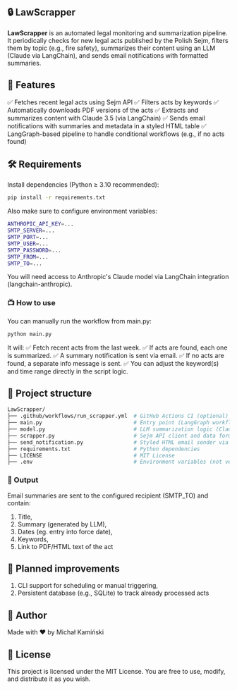 ## 🔒 LawScrapper

**LawScrapper** is an automated legal monitoring and summarization pipeline. It periodically checks for new legal acts published by the Polish Sejm, filters them by topic (e.g., fire safety), summarizes their content using an LLM (Claude via LangChain), and sends email notifications with formatted summaries.

## 🚀 Features

✅ Fetches recent legal acts using Sejm API
✅ Filters acts by keywords
✅ Automatically downloads PDF versions of the acts
✅ Extracts and summarizes content with Claude 3.5 (via LangChain)
✅ Sends email notifications with summaries and metadata in a styled HTML table
✅ LangGraph-based pipeline to handle conditional workflows (e.g., if no acts found)

## 🛠 Requirements
Install dependencies (Python ≥ 3.10 recommended):

```bash
pip install -r requirements.txt
```

Also make sure to configure environment variables:

```bash
ANTHROPIC_API_KEY=...
SMTP_SERVER=...
SMTP_PORT=...
SMTP_USER=...
SMTP_PASSWORD=...
SMTP_FROM=...
SMTP_TO=...
```

You will need access to Anthropic's Claude model via LangChain integration (langchain-anthropic).

### 📺 How to use
You can manually run the workflow from main.py:

```bash
python main.py
```

It will:
✅ Fetch recent acts from the last week.
✅ If acts are found, each one is summarized.
✅ A summary notification is sent via email.
✅ If no acts are found, a separate info message is sent.
✅ You can adjust the keyword(s) and time range directly in the script logic.

## 🔹 Project structure

```bash
LawScrapper/
├── .github/workflows/run_scrapper.yml  # GitHub Actions CI (optional)
├── main.py                             # Entry point (LangGraph workflow definition)
├── model.py                            # LLM summarization logic (Claude + PDF handling)
├── scrapper.py                         # Sejm API client and data formatter
├── send_notification.py                # Styled HTML email sender via SMTP
├── requirements.txt                    # Python dependencies
├── LICENSE                             # MIT License
├── .env                                # Environment variables (not versioned)
```

### 📂 Output

Email summaries are sent to the configured recipient (SMTP_TO) and contain:
1) Title,
2) Summary (generated by LLM),
3) Dates (eg. entry into force date),
4) Keywords,
5) Link to PDF/HTML text of the act

## 📍 Planned improvements
1) CLI support for scheduling or manual triggering,
2) Persistent database (e.g., SQLite) to track already processed acts

## 👤 Author
Made with ❤️ by Michał Kamiński

## 🧾 License
This project is licensed under the MIT License.
You are free to use, modify, and distribute it as you wish.